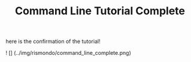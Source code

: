 ﻿---
layout: post
title: Command Line Tutorial Complete
---

here is the confirmation of the tutorial!

! [] (../img/rismondo/command_line_complete.png)